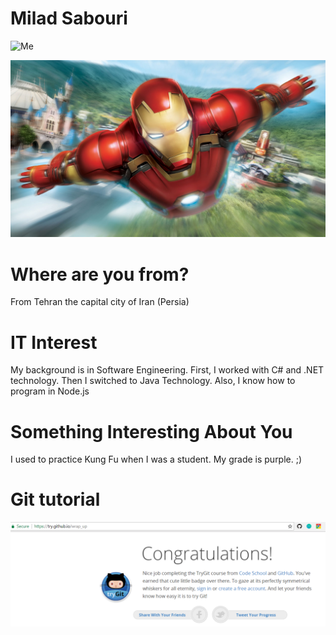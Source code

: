 # Milad Sabouri
![Me](images/me.JPG "Milad Sabouri")

![Interest](images/im.jpg "Iron Man")

# Where are you from?

From Tehran the capital city of Iran (Persia)

# IT Interest

My background is in Software Engineering. First, I worked with C# and .NET technology. Then I switched to Java Technology. Also, I know how to program in Node.js 

# Something Interesting About You

I used to practice Kung Fu when I was a student. My grade is purple. ;)

# Git tutorial

![Git Tutorial](images/GitBadge.png "Result")